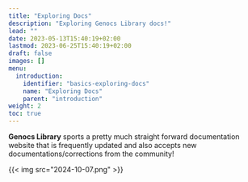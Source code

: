 ```yaml
---
title: "Exploring Docs"
description: "Exploring Genocs Library docs!"
lead: ""
date: 2023-05-13T15:40:19+02:00
lastmod: 2023-06-25T15:40:19+02:00
draft: false
images: []
menu:
  introduction:
    identifier: "basics-exploring-docs"
    name: "Exploring Docs"
    parent: "introduction"
weight: 2
toc: true
---
```


<b>Genocs Library</b> sports a pretty much straight forward documentation website that is frequently updated and also accepts new documentations/corrections from the community!

{{< img src="2024-10-07.png" >}}
